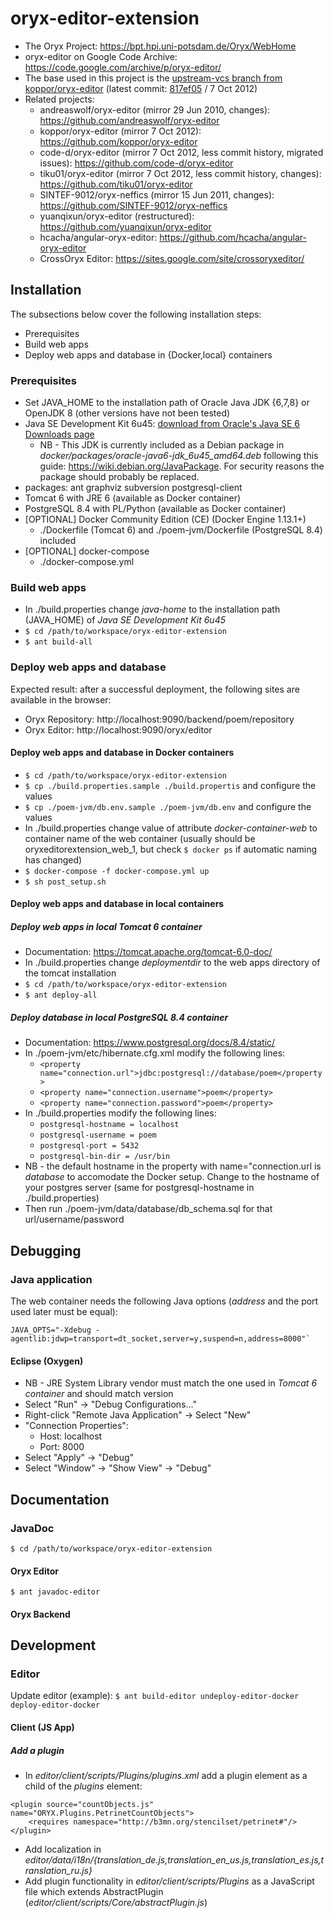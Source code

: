# oryx-editor-extension
* The Oryx Project: https://bpt.hpi.uni-potsdam.de/Oryx/WebHome
* oryx-editor on Google Code Archive: https://code.google.com/archive/p/oryx-editor/
* The base used in this project is the [upstream-vcs branch from koppor/oryx-editor](https://github.com/koppor/oryx-editor/tree/upstream-vcs) (latest commit: [817ef05](https://github.com/koppor/oryx-editor/commit/817ef053c09152dc87ebfa8d741410244d0ad585) / 7 Oct 2012)
* Related projects:
    * andreaswolf/oryx-editor (mirror  29 Jun 2010, changes): https://github.com/andreaswolf/oryx-editor
    * koppor/oryx-editor (mirror 7 Oct 2012): https://github.com/koppor/oryx-editor
    * code-d/oryx-editor (mirror 7 Oct 2012, less commit history, migrated issues): https://github.com/code-d/oryx-editor
    * tiku01/oryx-editor (mirror 7 Oct 2012, less commit history, changes): https://github.com/tiku01/oryx-editor
    * SINTEF-9012/oryx-neffics (mirror 15 Jun 2011, changes): https://github.com/SINTEF-9012/oryx-neffics
    * yuanqixun/oryx-editor (restructured): https://github.com/yuanqixun/oryx-editor
    * hcacha/angular-oryx-editor: https://github.com/hcacha/angular-oryx-editor
    * CrossOryx Editor: https://sites.google.com/site/crossoryxeditor/


## Installation
The subsections below cover the following installation steps:
* Prerequisites
* Build web apps
* Deploy web apps and database in {Docker,local} containers

### Prerequisites
* Set JAVA_HOME to the installation path of Oracle Java JDK {6,7,8} or OpenJDK 8 (other versions have not been tested)
* Java SE Development Kit 6u45: [download from Oracle's Java SE 6 Downloads page](http://www.oracle.com/technetwork/java/javase/downloads/java-archive-downloads-javase6-419409.html)
    * NB - This JDK is currently included as a Debian package in *docker/packages/oracle-java6-jdk_6u45_amd64.deb* following this guide: https://wiki.debian.org/JavaPackage. For security reasons the package should probably be replaced.
* packages: ant graphviz subversion postgresql-client
* Tomcat 6 with JRE 6 (available as Docker container)
* PostgreSQL 8.4 with PL/Python (available as Docker container)
* [OPTIONAL] Docker Community Edition (CE) (Docker Engine 1.13.1+)
    * ./Dockerfile (Tomcat 6) and ./poem-jvm/Dockerfile (PostgreSQL 8.4) included
* [OPTIONAL] docker-compose
    * ./docker-compose.yml

### Build web apps
* In ./build.properties change *java-home* to the installation path (JAVA_HOME) of *Java SE Development Kit 6u45*
* `$ cd /path/to/workspace/oryx-editor-extension`
* `$ ant build-all`

### Deploy web apps and database
Expected result: after a successful deployment, the following sites are available in the browser:
* Oryx Repository: http://localhost:9090/backend/poem/repository
* Oryx Editor: http://localhost:9090/oryx/editor

#### Deploy web apps and database in Docker containers
* `$ cd /path/to/workspace/oryx-editor-extension`
* `$ cp ./build.properties.sample ./build.propertis` and configure the values
* `$ cp ./poem-jvm/db.env.sample ./poem-jvm/db.env` and configure the values
* In ./build.properties change value of attribute *docker-container-web* to container name of the web container (usually should be oryxeditorextension_web_1, but check `$ docker ps` if automatic naming has changed)
* `$ docker-compose -f docker-compose.yml up`
* `$ sh post_setup.sh`

#### Deploy web apps and database in local containers
##### Deploy web apps in local Tomcat 6 container
* Documentation: https://tomcat.apache.org/tomcat-6.0-doc/
* In ./build.properties change *deploymentdir* to the web apps directory of the tomcat installation
* `$ cd /path/to/workspace/oryx-editor-extension`
* `$ ant deploy-all`

##### Deploy database in local PostgreSQL 8.4 container
* Documentation: https://www.postgresql.org/docs/8.4/static/
* In ./poem-jvm/etc/hibernate.cfg.xml modify the following lines:
    * `<property name="connection.url">jdbc:postgresql://database/poem</property>`
    * `<property name="connection.username">poem</property>`
    * `<property name="connection.password">poem</property>`
* In ./build.properties modify the following lines:
    * `postgresql-hostname = localhost`
    * `postgresql-username = poem`
    * `postgresql-port = 5432`
    * `postgresql-bin-dir = /usr/bin`
* NB - the default hostname in the property with name="connection.url is *database* to accomodate the Docker setup. Change to the hostname of your postgres server (same for postgresql-hostname in ./build.properties)
* Then run ./poem-jvm/data/database/db_schema.sql for that url/username/password

## Debugging
### Java application
The web container needs the following Java options (*address* and the port used later must be equal):
```
JAVA_OPTS="-Xdebug -agentlib:jdwp=transport=dt_socket,server=y,suspend=n,address=8000"`
```
#### Eclipse (Oxygen)
* NB - JRE System Library vendor must match the one used in *Tomcat 6 container* and should match version
* Select "Run" -> "Debug Configurations..."
* Right-click "Remote Java Application" -> Select "New"
* "Connection Properties":
    * Host: localhost
    * Port: 8000
* Select "Apply" -> "Debug"
* Select "Window" -> "Show View" -> "Debug"

## Documentation

### JavaDoc
`$ cd /path/to/workspace/oryx-editor-extension`

#### Oryx Editor
`$ ant javadoc-editor`

#### Oryx Backend

## Development

### Editor

Update editor (example): `$ ant build-editor undeploy-editor-docker deploy-editor-docker`

#### Client (JS App)

##### Add a plugin
* In *editor/client/scripts/Plugins/plugins.xml* add a plugin element as a child of the *plugins* element:
```
<plugin source="countObjects.js" name="ORYX.Plugins.PetrinetCountObjects">
    <requires namespace="http://b3mn.org/stencilset/petrinet#"/>
</plugin>
```
* Add localization in *editor/data/i18n/{translation_de.js,translation_en_us.js,translation_es.js,translation_ru.js}*
* Add plugin functionality in *editor/client/scripts/Plugins* as a JavaScript file which extends AbstractPlugin (*editor/client/scripts/Core/abstractPlugin.js*)
